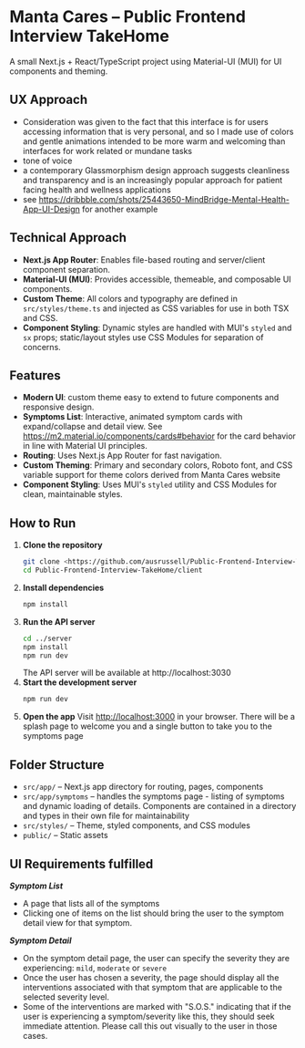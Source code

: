 # Manta Cares – Public Frontend Interview TakeHome

A small Next.js + React/TypeScript project using Material-UI (MUI) for UI components and theming.

## UX Approach
- Consideration was given to the fact that this interface is for users accessing information that is very personal, and so I made use of colors and gentle animations intended to be more warm and welcoming than interfaces for work related or mundane tasks
- tone of voice
- a contemporary Glassmorphism design approach suggests cleanliness and transparency and is an increasingly popular approach for patient facing health and wellness applications
- see https://dribbble.com/shots/25443650-MindBridge-Mental-Health-App-UI-Design for another example

## Technical Approach
- **Next.js App Router**: Enables file-based routing and server/client component separation.
- **Material-UI (MUI)**: Provides accessible, themeable, and composable UI components.
- **Custom Theme**: All colors and typography are defined in `src/styles/theme.ts` and injected as CSS variables for use in both TSX and CSS.
- **Component Styling**: Dynamic styles are handled with MUI's `styled` and `sx` props; static/layout styles use CSS Modules for separation of concerns.

## Features
- **Modern UI**: custom theme easy to extend to future components and responsive design.
- **Symptoms List**: Interactive, animated symptom cards with expand/collapse and detail view. See https://m2.material.io/components/cards#behavior for the card behavior in line with Material UI principles.
- **Routing**: Uses Next.js App Router for fast navigation.
- **Custom Theming**: Primary and secondary colors, Roboto font, and CSS variable support for theme colors derived from Manta Cares website
- **Component Styling**: Uses MUI's `styled` utility and CSS Modules for clean, maintainable styles.

## How to Run

1. **Clone the repository**
   ```bash
   git clone <https://github.com/ausrussell/Public-Frontend-Interview-TakeHome.git>
   cd Public-Frontend-Interview-TakeHome/client
   ```
2. **Install dependencies**
   ```bash
   npm install
   ```
3. **Run the API server**
   ```bash
   cd ../server
   npm install
   npm run dev
   ```
   The API server will be available at http://localhost:3030
4. **Start the development server**
   ```bash
   npm run dev
   ```
5. **Open the app**
   Visit [http://localhost:3000](http://localhost:3000) in your browser.
   There will be a splash page to welcome you and a single button to take you to the symptoms page


## Folder Structure
- `src/app/` – Next.js app directory for routing, pages, components
- `src/app/symptoms` – handles the symptoms page - listing of symptoms and dynamic loading of details. Components are contained in a directory and types in their own file for maintainability
- `src/styles/` – Theme, styled components, and CSS modules
- `public/` – Static assets




## UI Requirements fulfilled

***Symptom List***
* A page that lists all of the symptoms
* Clicking one of items on the list should bring the user to the symptom detail view for that symptom.

***Symptom Detail***
* On the symptom detail page, the user can specify the severity they are experiencing: `mild`, `moderate` or `severe`
* Once the user has chosen a severity, the page should display all the interventions associated with that symptom that are 
applicable to the selected severity level.
* Some of the interventions are marked with "S.O.S." indicating that if the user is experiencing a symptom/severity like
this, they should seek immediate attention. Please call this out visually to the user in those cases.

